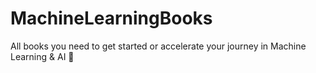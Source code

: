 # MachineLearningBooks
All books you need to get started or accelerate your journey in Machine Learning &amp; AI 🤖
